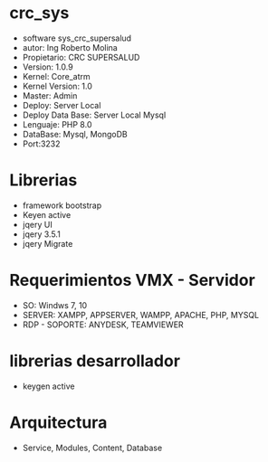 # crc_sys
- software sys_crc_supersalud
- autor: Ing Roberto Molina
- Propietario: CRC SUPERSALUD
- Version: 1.0.9
- Kernel: Core_atrm
- Kernel Version: 1.0
- Master: Admin
- Deploy: Server Local
- Deploy Data Base: Server Local Mysql
- Lenguaje: PHP 8.0
- DataBase: Mysql, MongoDB
- Port:3232

# Librerias
- framework bootstrap
- Keyen active
- jqery UI
- jqery 3.5.1
- jqery Migrate

# Requerimientos VMX - Servidor

- SO: Windws 7, 10
- SERVER: XAMPP, APPSERVER, WAMPP, APACHE, PHP, MYSQL
- RDP - SOPORTE: ANYDESK, TEAMVIEWER

# librerias desarrollador

- keygen active

# Arquitectura
- Service, Modules, Content, Database






